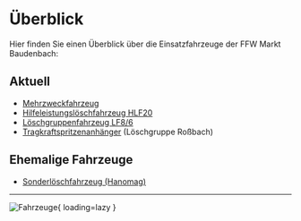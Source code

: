 # Überblick

Hier finden Sie einen Überblick über die Einsatzfahrzeuge der FFW Markt Baudenbach:

## Aktuell
* [Mehrzweckfahrzeug](mzf.md)
* [Hilfeleistungslöschfahrzeug HLF20](hlf20.md)
* [Löschgruppenfahrzeug LF8/6](lf86.md)
* [Tragkraftspritzenanhänger](Archiv/slf.md) (Löschgruppe Roßbach)

## Ehemalige Fahrzeuge

* [Sonderlöschfahrzeug (Hanomag)](Archiv/slf.md)

<hr/>

![Fahrzeuge](fahrzeuge.png){ loading=lazy }